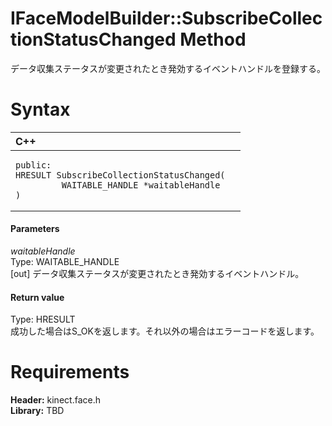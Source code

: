 IFaceModelBuilder::SubscribeCollectionStatusChanged Method  
==========================================================  

データ収集ステータスが変更されたとき発効するイベントハンドルを登録する。 <span id="syntaxSection"></span>

Syntax  
======  

<table>
<colgroup>
<col width="100%" />
</colgroup>
<thead>
<tr class="header">
<th align="left">C++</th>
</tr>
</thead>
<tbody>
<tr class="odd">
<td align="left"><pre><code>public:  
HRESULT SubscribeCollectionStatusChanged(  
         WAITABLE_HANDLE *waitableHandle  
)</code></pre></td>
</tr>
</tbody>
</table>

<span id="ID4EG"></span>
#### Parameters  

*waitableHandle*    
Type: WAITABLE\_HANDLE  
[out] データ収集ステータスが変更されたとき発効するイベントハンドル。  

<span id="ID4EP"></span>
#### Return value  

Type: HRESULT  
成功した場合はS\_OKを返します。それ以外の場合はエラーコードを返します。  

<span id="requirements"></span>

Requirements  
============  

**Header:** kinect.face.h  
**Library:** TBD  



<!--Please do not edit the data in the comment block below.-->
<!--
TOCTitle : SubscribeCollectionStatusChanged Method
RLTitle : IFaceModelBuilder::SubscribeCollectionStatusChanged Method
KeywordK : SubscribeCollectionStatusChanged method
KeywordK : IFaceModelBuilder::SubscribeCollectionStatusChanged method
KeywordF : IFaceModelBuilder::SubscribeCollectionStatusChanged
KeywordF : SubscribeCollectionStatusChanged
KeywordF : Microsoft.Kinect.face.IFaceModelBuilder.SubscribeCollectionStatusChanged(WAITABLE_HANDLE@)
KeywordA : M:Microsoft.Kinect.face.IFaceModelBuilder.SubscribeCollectionStatusChanged(WAITABLE_HANDLE@)
AssetID : M:Microsoft.Kinect.face.IFaceModelBuilder.SubscribeCollectionStatusChanged(WAITABLE_HANDLE@)
Locale : en-us
CommunityContent : 1
APIType : Managed
APILocation : 
APIName : Microsoft.Kinect.face.IFaceModelBuilder::SubscribeCollectionStatusChanged
TargetOS : Windows
TopicType : kbSyntax
DevLang : C++
DocSet : K4Wv2
ProjType : K4Wv2Proj
Technology : Kinect for Windows
Product : Kinect for Windows SDK v2
productversion : 20
-->
